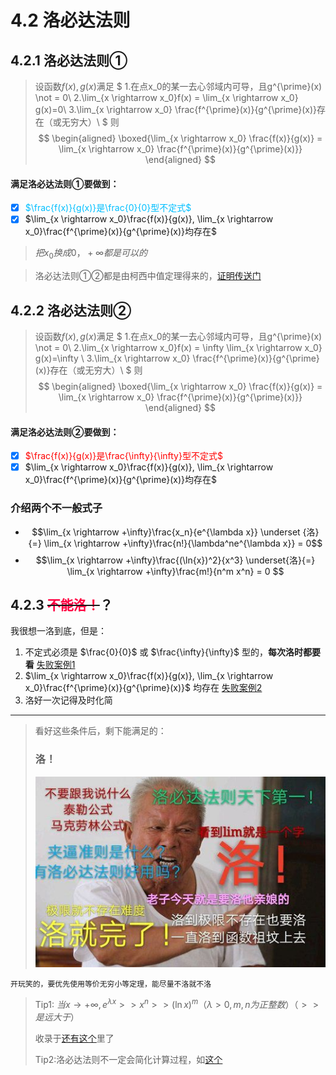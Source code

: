 # 4.2 洛必达法则
<!--![表情包1](图片/-2febdac3064a120e.jpg)-->
## 4.2.1 洛必达法则①
> 设函数$f(x),g(x)$满足
$
1.在点x_0的某一去心邻域内可导，且g^{\prime}(x) \not = 0\\
2.\lim_{x \rightarrow x_0}f(x) = \lim_{x \rightarrow x_0} g(x)=0\\
3.\lim_{x \rightarrow x_0} \frac{f^{\prime}(x)}{g^{\prime}(x)}存在（或无穷大）\\
$
则
$$
\begin{aligned}
\boxed{\lim_{x \rightarrow x_0} \frac{f(x)}{g(x)} = \lim_{x \rightarrow x_0} \frac{f^{\prime}(x)}{g^{\prime}(x)}}
\end{aligned}
$$

<h4>满足洛必达法则①要做到：</h1>

- [x] <span style='color:#00bfff;'>$\frac{f(x)}{g(x)}是\frac{0}{0}型不定式$</span>
- [x] $\lim_{x \rightarrow x_0}\frac{f(x)}{g(x)}, \lim_{x \rightarrow x_0}\frac{f^{\prime}(x)}{g^{\prime}(x)}均存在$

>$把x_0换成0，+\infty 都是可以的$

>洛必达法则①②都是由柯西中值定理得来的，[证明传送门](高数专栏/一堆证明.md)

## 4.2.2 洛必达法则②
>设函数$f(x),g(x)$满足
$
1.在点x_0的某一去心邻域内可导，且g^{\prime}(x) \not = 0\\
2.\lim_{x \rightarrow x_0}f(x) = \infty \lim_{x \rightarrow x_0} g(x)=\infty \\
3.\lim_{x \rightarrow x_0} \frac{f^{\prime}(x)}{g^{\prime}(x)}存在（或无穷大）\\
$
则
$$
\begin{aligned}
\boxed{\lim_{x \rightarrow x_0} \frac{f(x)}{g(x)} = \lim_{x \rightarrow x_0} \frac{f^{\prime}(x)}{g^{\prime}(x)}}
\end{aligned}
$$

<h4>满足洛必达法则②要做到：</h1>

- [x] <span style='color:#ff0000;'>$\frac{f(x)}{g(x)}是\frac{\infty}{\infty}型不定式$</span>
- [x] $\lim_{x \rightarrow x_0}\frac{f(x)}{g(x)}, \lim_{x \rightarrow x_0}\frac{f^{\prime}(x)}{g^{\prime}(x)}均存在$

### 介绍两个不一般式子

- $$\lim_{x \rightarrow +\infty}\frac{x_n}{e^{\lambda x}} \underset {洛}{=} \lim_{x \rightarrow +\infty}\frac{n!}{\lambda^ne^{\lambda x}} = 0$$
- $$\lim_{x \rightarrow +\infty}\frac{(\ln{x})^2}{x^3} \underset{洛}{=} \lim_{x \rightarrow +\infty}\frac{m!}{n^m x^n} = 0 $$

## 4.2.3 ~~<span style='color:#ff0040;'>不能洛！</span>~~？

我很想一洛到底，但是：

1. 不定式必须是 $\frac{0}{0}$ 或 $\frac{\infty}{\infty}$ 型的，**每次洛时都要看**   [失败案例1](高数专栏/就是例题.md)
2. $\lim_{x \rightarrow x_0}\frac{f(x)}{g(x)}, \lim_{x \rightarrow x_0}\frac{f^{\prime}(x)}{g^{\prime}(x)}$ 均存在   [失败案例2](高数专栏/就是例题.md)
3. 洛好一次记得及时化简

----

> 看好这些条件后，剩下能满足的：<h3>洛！</h3>
![表情包2](图片/pic2.jpg)

```
开玩笑的，要优先使用等价无穷小等定理，能尽量不洛就不洛
```

> Tip1: $当x \rightarrow +\infty , e^{\lambda x} >> x^n >> (\ln{x})^m（\lambda >0,m,n为正整数）（>>是远大于）$
>
> 收录于[还有这个](高数专题/还有这个.md)里了
>
>Tip2:洛必达法则不一定会简化计算过程，如[这个](高数专题/就是例题.md)